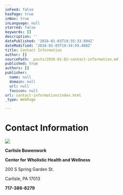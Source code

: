```yaml
---
inFeed: false
hasPage: true
inNav: true
inLanguage: null
starred: false
keywords: []
description: ''
datePublished: '2016-01-03T19:35:33.894Z'
dateModified: '2016-01-03T19:34:59.488Z'
title: Contact Information
author: []
sourcePath: _posts/2016-01-02-contact-information.md
published: true
authors: []
publisher:
  name: null
  domain: null
  url: null
  favicon: null
url: contact-information/index.html
_type: WebPage

---
```

# Contact Information
![](https://the-grid-user-content.s3-us-west-2.amazonaws.com/13716919-81f2-4e91-8438-7ef10b24d6af.jpg)

**Carlisle Bowenwork**

**Center for Wholistic Health and Wellness**

200  S Spring Garden St.

Carlisle, PA 17013

**717-386-8279**